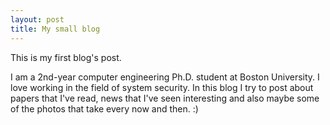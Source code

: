 ```yaml
---
layout: post
title: My small blog
---
```

This is my first blog's post.

I am a 2nd-year computer engineering Ph.D. student at Boston University. I love working in the field of system security. In this blog I try to post about papers that I've read, news that I've seen interesting and also maybe some of the photos that take every now and then. :)
